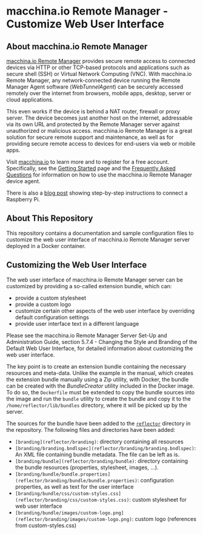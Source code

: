 # macchina.io Remote Manager - Customize Web User Interface

## About macchina.io Remote Manager

[macchina.io Remote Manager](https://macchina.io) provides secure remote access to connected devices
via HTTP or other TCP-based protocols and applications such as secure shell (SSH) or
Virtual Network Computing (VNC). With macchina.io Remote Manager, any network-connected device
running the Remote Manager Agent software (*WebTunnelAgent*)
can be securely accessed remotely over the internet from browsers, mobile apps, desktop,
server or cloud applications.

This even works if the device is behind a NAT router, firewall or proxy server.
The device becomes just another host on the internet, addressable via its own URL and
protected by the Remote Manager server against unauthorized or malicious access.
macchina.io Remote Manager is a great solution for secure remote support and maintenance,
as well as for providing secure remote access to devices for end-users via web or
mobile apps.

Visit [macchina.io](https://macchina.io/remote.html) to learn more and to register for a free account.
Specifically, see the [Getting Started](https://macchina.io/remote_signup.html) page and the
[Frequently Asked Questions](https://macchina.io/remote_faq.html) for
information on how to use the macchina.io Remote Manager device agent.

There is also a [blog post](https://macchina.io/blog/?p=257) showing step-by-step instructions to connect a Raspberry Pi.


## About This Repository

This repository contains a documentation and sample configuration files to customize
the web user interface of macchina.io Remote Manager server deployed in a Docker
container.


## Customizing the Web User Interface

The web user interface of macchina.io Remote Manager server can be customized
by providing a so-called extension bundle, which can:

  - provide a custom stylesheet
  - provide a custom logo
  - customize certain other aspects of the web user interface by
    overriding default configuration settings
  - provide user interface text in a different language

Please see the macchina.io Remote Manager Server Set-Up and Administration Guide,
section 5.7.4 - Changing the Style and Branding of the Default Web User Interface,
for detailed information about customizing the web user interface.

The key point is to create an extension bundle containing the necessary resources
and meta-data. Unlike the example in the manual, which creates the extension bundle
manually using a Zip utility, with Docker, the bundle can be created with the
*BundleCreator* utility included in the Docker image. To do so, the
`Dockerfile` must be extended to copy the bundle sources into the image
and run the `bundle` utility to create the bundle and copy it to the
`/home/reflector/lib/bundles` directory, where it will be picked up by
the server.

The sources for the bundle have been added to the [`reflector`](reflector) directory
in the repository. The following files and directories have been added:

  - `[branding](reflector/branding)`: directory containing all resources
  - `[branding/branding.bndlspec](reflector/branding/branding.bndlspec)`: An XML file
    containing bundle metadata. The file can be left as is.
  - `[branding/bundle](reflector/branding/bundle)`: directory containing the
    bundle resources (properties, stylesheet, images, ...).
  - `[branding/bundle/bundle.properties](reflector/branding/bundle/bundle.properties)`:
    configuration properties, as well as text for the user interface
  - `[branding/bundle/css/custom-styles.css](reflector/branding/css/custom-styles.css)`:
    custom stylesheet for web user interface
  - `[branding/bundle/images/custom-logo.png](reflector/branding/images/custom-logo.png)`:
    custom logo (references from custom-styles.css)


